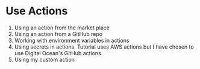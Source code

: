 # Use Actions

1. Using an action from the market place
2. Using an action from a GitHub repo
3. Working with environment variables in actions
4. Using secrets in actions. Tutorial uses AWS actions but I have chosen to use Digital Ocean's GitHub actions.
5. Using my custom action
